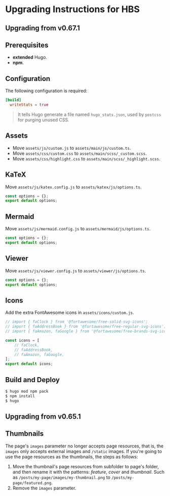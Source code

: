 Upgrading Instructions for HBS
==============================

Upgrading from v0.67.1
----------------------

## Prerequisites

- **extended** Hugo.
- **npm**.

## Configuration

The following configuration is required:

```toml
[build]
  writeStats = true
```

> It tells Hugo generate a file named `hugo_stats.json`, used by `postcss` for purging unused CSS.

## Assets

- Move `assets/js/custom.js` to `assets/main/js/custom.ts`.
- Move `assets/css/custom.css` to `assets/main/scss/_custom.scss`.
- Move `assets/css/highlight.css` to `assets/main/scss/_highlight.scss`.

## KaTeX

Move `assets/js/katex.config.js` to `assets/katex/js/options.ts`.

```js
const options = {};
export default options;
```

## Mermaid

Move `assets/js/mermaid.config.js` to `assets/mermaid/js/options.ts`.

```js
const options = {};
export default options;
```

## Viewer

Move `assets/js/viewer.config.js` to `assets/viewer/js/options.ts`.

```js
const options = {};
export default options;
```

## Icons

Add the extra FontAwesome icons in `assets/icons/custom.js`.

```js
// import { faClock } from '@fortawesome/free-solid-svg-icons';
// import { faAddressBook } from '@fortawesome/free-regular-svg-icons';
// import { faAmazon, faGoogle } from '@fortawesome/free-brands-svg-icons';

const icons = [
    // faClock,
    // faAddressBook,
    // faAmazon, faGoogle,
];
export default icons;
```

## Build and Deploy

```bash
$ hugo mod npm pack
$ npm install
$ hugo
```

Upgrading from v0.65.1
----------------------

## Thumbnails

The page's `images` parameter no longer accepts page resources, that is, the `images` only accepts external images and `/static` images. If you're going to use the page resources as the thumbnails, the steps as follows:

1. Move the thumbnail's page resources from subfolder to page's folder, and then rename it with the patterns: *feature*, *cover* and *thumbnail*. Such as `/posts/my-page/images/my-thumbnail.png` to `/posts/my-page/featured.png`.
1. Remove the `images` parameter.
